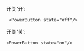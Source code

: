 开关‘开’:

     <PowerButton state="off"/>

开关‘关’:

    <PowerButton state="on"/>

<!--And you *can* **use** `any` [Markdown](http://daringfireball.net/projects/markdown/) here.-->

<!--If you define a fenced code block with a language flag it will be rendered as a regular Markdown code snippet:-->

<!--```javascript-->
<!--import React from 'react';-->
<!--```-->

